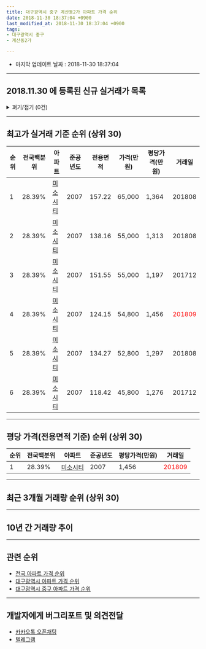 ```yaml
---
title: 대구광역시 중구 계산동2가 아파트 가격 순위
date: 2018-11-30 18:37:04 +0900
last_modified_at: 2018-11-30 18:37:04 +0900
tags:
- 대구광역시 중구
- 계산동2가

---
```


* 마지막 업데이트 날짜 : 2018-11-30 18:37:04

---

## 2018.11.30 에 등록된 신규 실거래가 목록

<details>
<summary>펴기/접기 (0건)</summary>
<div markdown="1">

|아파트|전국백분위|준공년도|전용면적|가격(만원)|평당가격(만원)|거래일|
|---|---|---|---|---|---|---|
|없음|||||||


</div>
</details>

---

## 최고가 실거래 기준 순위 (상위 30)


|순위|전국백분위|아파트|준공년도|전용면적|가격(만원)|평당가격(만원)|거래일|
|---|---|---|---|---|---|---|---|
|1|28.39%|[미소시티](https://search.naver.com/search.naver?query=%EB%8C%80%EA%B5%AC%EA%B4%91%EC%97%AD%EC%8B%9C+%EC%A4%91%EA%B5%AC+%EA%B3%84%EC%82%B0%EB%8F%992%EA%B0%80+%EB%AF%B8%EC%86%8C%EC%8B%9C%ED%8B%B0)|2007|157.22|65,000|1,364|201808|
|2|28.39%|[미소시티](https://search.naver.com/search.naver?query=%EB%8C%80%EA%B5%AC%EA%B4%91%EC%97%AD%EC%8B%9C+%EC%A4%91%EA%B5%AC+%EA%B3%84%EC%82%B0%EB%8F%992%EA%B0%80+%EB%AF%B8%EC%86%8C%EC%8B%9C%ED%8B%B0)|2007|138.16|55,000|1,313|201808|
|3|28.39%|[미소시티](https://search.naver.com/search.naver?query=%EB%8C%80%EA%B5%AC%EA%B4%91%EC%97%AD%EC%8B%9C+%EC%A4%91%EA%B5%AC+%EA%B3%84%EC%82%B0%EB%8F%992%EA%B0%80+%EB%AF%B8%EC%86%8C%EC%8B%9C%ED%8B%B0)|2007|151.55|55,000|1,197|201712|
|4|28.39%|[미소시티](https://search.naver.com/search.naver?query=%EB%8C%80%EA%B5%AC%EA%B4%91%EC%97%AD%EC%8B%9C+%EC%A4%91%EA%B5%AC+%EA%B3%84%EC%82%B0%EB%8F%992%EA%B0%80+%EB%AF%B8%EC%86%8C%EC%8B%9C%ED%8B%B0)|2007|124.15|54,800|1,456|<span style="color:red">201809</span>|
|5|28.39%|[미소시티](https://search.naver.com/search.naver?query=%EB%8C%80%EA%B5%AC%EA%B4%91%EC%97%AD%EC%8B%9C+%EC%A4%91%EA%B5%AC+%EA%B3%84%EC%82%B0%EB%8F%992%EA%B0%80+%EB%AF%B8%EC%86%8C%EC%8B%9C%ED%8B%B0)|2007|134.27|52,800|1,297|201808|
|6|28.39%|[미소시티](https://search.naver.com/search.naver?query=%EB%8C%80%EA%B5%AC%EA%B4%91%EC%97%AD%EC%8B%9C+%EC%A4%91%EA%B5%AC+%EA%B3%84%EC%82%B0%EB%8F%992%EA%B0%80+%EB%AF%B8%EC%86%8C%EC%8B%9C%ED%8B%B0)|2007|118.42|45,800|1,276|201712|


---

## 평당 가격(전용면적 기준) 순위 (상위 30)


|순위|전국백분위|아파트|준공년도|평당가격(만원)|거래일|
|---|---|---|---|---|---|
|1|28.39%|[미소시티](https://search.naver.com/search.naver?query=%EB%8C%80%EA%B5%AC%EA%B4%91%EC%97%AD%EC%8B%9C+%EC%A4%91%EA%B5%AC+%EA%B3%84%EC%82%B0%EB%8F%992%EA%B0%80+%EB%AF%B8%EC%86%8C%EC%8B%9C%ED%8B%B0)|2007|1,456|<span style="color:red">201809</span>|


---

## 최근 3개월 거래량 순위 (상위 30)


<div style="width:100%;">
    <canvas id="deal_count_ranking" height="250"></canvas>
</div>


<script>
new Chart(document.getElementById("deal_count_ranking"), {
    type: 'horizontalBar',
    data: {
        labels: ['미소시티'],
        datasets: [{
            label: '실거래 수',
            data: [1],
            borderColor: "rgba(255, 0, 128, 1)",
            backgroundColor: "rgba(255, 0, 128, 0.5)",
            fill: false,
        }]
    },
    options: {
        responsive: true,
        title: {
            display: true,
            text: '최근 3개월 거래량 순위'
        },
        tooltips: {
            mode: 'index',
            intersect: false,
            callbacks: {
                title: function(tooltipItems, data) {
                    return "실거래 수:";
                },
                label: function(tooltipItem, data) {
                    return data.labels[tooltipItem.index] + ": " + tooltipItem.xLabel;
                }
            }
        },
        hover: {
            mode: 'nearest',
            intersect: true
        },
        scales: {
            xAxes: [{
                display: true,
                scaleLabel: {
                    display: true,
                    labelString: '실거래 수'
                },
                ticks: {
                    suggestedMin: 0,
                }
            }],
            yAxes: [{
                display: true,
                ticks: {
                    autoSkip: false,
                    callback: function(value, index, values) {
                        if (value.length > 15)
                            return value.substr(0, 13) + "...";
                        else
                            return value;
                    }
                },
                scaleLabel: {
                    display: false,
                }
            }]
        }
    }
});

</script>


---

## 10년 간 거래량 추이


<div style="width:100%;">
    <canvas id="deal_progress" height="250"></canvas>
</div>

<script>
new Chart(document.getElementById("deal_progress"), {
    type: 'line',
    data: {
        labels: ['200811','200812','200901','200902','200903','200904','200905','200906','200907','200908','200909','200910','200911','200912','201001','201002','201003','201004','201005','201006','201007','201008','201009','201010','201011','201012','201101','201102','201103','201104','201105','201106','201107','201108','201109','201110','201111','201112','201201','201202','201203','201204','201205','201206','201207','201208','201209','201210','201211','201212','201301','201302','201303','201304','201305','201306','201307','201308','201309','201310','201311','201312','201401','201402','201403','201404','201405','201406','201407','201408','201409','201410','201411','201412','201501','201502','201503','201504','201505','201506','201507','201508','201509','201510','201511','201512','201601','201602','201603','201604','201605','201606','201607','201608','201609','201610','201611','201612','201701','201702','201703','201704','201705','201706','201707','201708','201709','201710','201711','201712','201801','201802','201803','201804','201805','201806','201807','201808','201809','201810','201811'],
        datasets: [{
            label: '실거래 수',
            pointRadius: 1,
            data: [0, 0, 0, 0, 0, 0, 0, 0, 0, 0, 0, 4, 4, 6, 2, 3, 7, 3, 4, 1, 0, 0, 0, 10, 8, 7, 18, 11, 14, 3, 0, 0, 6, 2, 0, 3, 1, 2, 0, 0, 0, 0, 0, 0, 0, 0, 2, 1, 0, 1, 0, 0, 0, 1, 2, 1, 1, 0, 2, 1, 1, 3, 0, 3, 2, 1, 2, 3, 5, 3, 2, 4, 4, 5, 3, 3, 1, 4, 5, 7, 3, 1, 3, 4, 1, 2, 0, 2, 2, 1, 0, 2, 3, 0, 2, 0, 1, 1, 0, 0, 1, 2, 4, 3, 1, 4, 2, 2, 1, 6, 3, 3, 1, 1, 1, 0, 0, 3, 1, 0, 0],
            borderColor: "rgba(255, 201, 14, 1)",
            backgroundColor: "rgba(255, 201, 14, 0.5)",
            fill: true,
        }]
    },
    options: {
        responsive: true,
        title: {
            display: true,
            text: '10년간 거래량 추이'
        },
        tooltips: {
            mode: 'index',
            intersect: false,
        },
        hover: {
            mode: 'nearest',
            intersect: true
        },
        scales: {
            xAxes: [{
                display: true,
                scaleLabel: {
                    display: true,
                    labelString: '년/월'
                }
            }],
            yAxes: [{
                display: true,
                ticks: {
                    suggestedMin: 0,
                },
                scaleLabel: {
                    display: true,
                    labelString: '실거래 수'
                }
            }]
        }
    }
});

</script>


---

## 관련 순위

- [전국 아파트 가격 순위](https://inasie.github.io/apt-ranking/전국)
- [대구광역시 아파트 가격 순위](https://inasie.github.io/apt-ranking/대구광역시)
- [대구광역시 중구 아파트 가격 순위](https://inasie.github.io/apt-ranking/대구광역시-중구)


---

## 개발자에게 버그리포트 및 의견전달

- [카카오톡 오픈채팅](https://open.kakao.com/o/gLJUAP4)
- [텔레그램](https://t.me/inasie)

